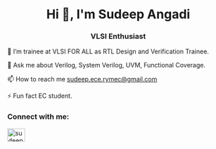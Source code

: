 <h1 align="center">Hi 👋, I'm Sudeep Angadi</h1>
<h3 align="center">VLSI Enthusiast</h3>

🔭 I’m trainee at VLSI FOR ALL as RTL Design and Verification Trainee. 

💬 Ask me about Verilog, System Verilog, UVM, Functional Coverage.

📫 How to reach me sudeep.ece.rymec@gmail.com

⚡ Fun fact EC student.

<h3 align="left">Connect with me:</h3>
<p align="left">
<a href="https://www.linkedin.com/in/sudeepangadi" target="blank"><img align="center" src="![linkedin logo](https://user-images.githubusercontent.com/104716478/210029858-29ef4fd0-2db2-4a67-852c-a755bbc5d29c.png)
" alt="sudeepangadi" height="30" width="40" /></a>
</p>


